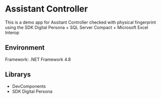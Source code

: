 # Assistant Controller

This is a demo app for Assitant Controller checked with physical fingerprint using the SDK Digital Persona + SQL Server Compact + Microsoft Excel Interop

## Environment
Framework: .NET Framework 4.8

## Librarys
- DevComponents
- SDK Digital Persona
